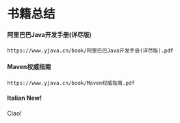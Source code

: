 # 书籍总结


<!-- tabs:start -->

#### **阿里巴巴Java开发手册(详尽版)**

```pdf
https://www.yjava.cn/book/阿里巴巴Java开发手册(详尽版).pdf
```


#### **Maven权威指南**


```pdf
https://www.yjava.cn/book/Maven权威指南.pdf
```


#### **Italian <span class="tab-badge">New!</span>**

Ciao!

<!-- tabs:end -->









